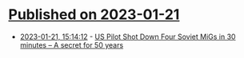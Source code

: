 # [Published on 2023-01-21](index.md)

* [2023-01-21, 15:14:12](https://news.ycombinator.com/item?id=34466934) - [US Pilot Shot Down Four Soviet MiGs in 30 minutes – A secret for 50 years](https://www.cnn.com/2023/01/20/asia/korean-war-fighter-pilot-soviet-shootdown-intl-hnk-ml/index.html)
